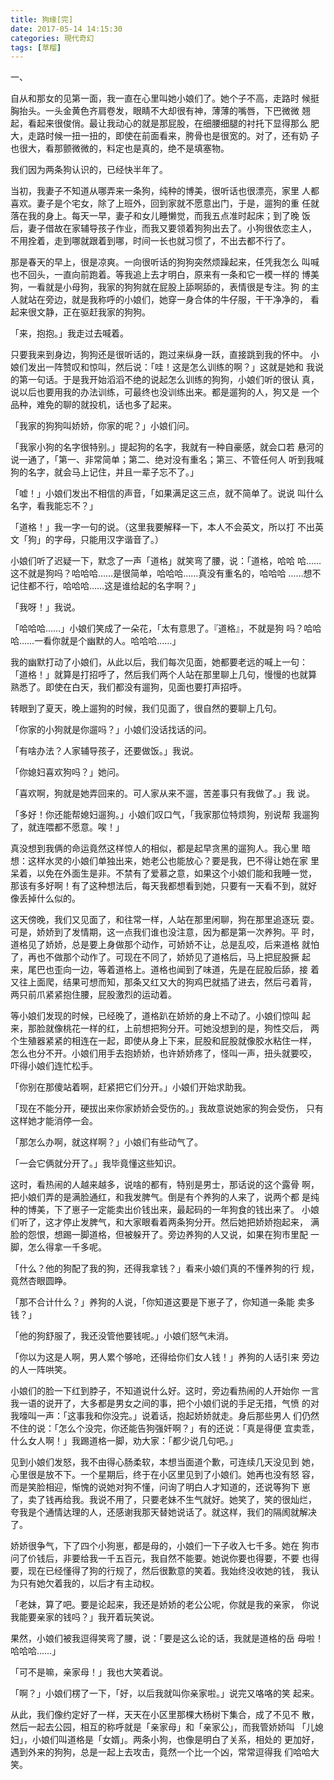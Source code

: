 ```yaml
---
title: 狗缘[完]
date: 2017-05-14 14:15:30
categories: 現代奇幻
tags: [草榴]
---
```

一、

自从和那女的见第一面，我一直在心里叫她小娘们了。她个子不高，走路时
候挺胸抬头。一头金黄色齐肩卷发，眼睛不大却很有神，薄薄的嘴唇，下巴微微
翘起，看起来很俊俏。最让我动心的就是那屁股，在细腰细腿的衬托下显得那么
肥大，走路时候一扭一扭的，即使在前面看来，胯骨也是很宽的。对了，还有奶
子也很大，看那颤微微的，料定也是真的，绝不是填塞物。

我们因为两条狗认识的，已经快半年了。

当初，我妻子不知道从哪弄来一条狗，纯种的博美，很听话也很漂亮，家里
人都喜欢。妻子是个宅女，除了上班外，回到家就不愿意出门，于是，遛狗的重
任就落在我的身上。每天一早，妻子和女儿睡懒觉，而我五点准时起床；到了晚
饭后，妻子借故在家辅导孩子作业，而我又要领着狗狗出去了。小狗很依恋主人，
不用拴着，走到哪就跟着到哪，时间一长也就习惯了，不出去都不行了。

那是春天的早上，很是凉爽。一向很听话的狗狗突然烦躁起来，任凭我怎么
叫喊也不回头，一直向前跑着。等我追上去才明白，原来有一条和它一模一样的
博美狗，一看就是小母狗，我家的狗狗就在屁股上舔啊舔的，表情很是专注。狗
的主人就站在旁边，就是我称呼的小娘们，她穿一身合体的牛仔服，干干净净的，
看起来很文静，正在驱赶我家的狗狗。

「来，抱抱。」我走过去喊着。

只要我来到身边，狗狗还是很听话的，跑过来纵身一跃，直接跳到我的怀中。
小娘们发出一阵赞叹和惊叫，然后说：「哇！这是怎么训练的啊？」这就是她和
我说的第一句话。于是我开始滔滔不绝的说起怎么训练的狗狗，小娘们听的很认
真，说以后也要用我的办法训练，可最终也没训练出来。都是遛狗的人，狗又是
一个品种，难免的聊的就投机，话也多了起来。

「我家的狗狗叫娇娇，你家的呢？」小娘们问。

「我家小狗的名字很特别。」提起狗的名字，我就有一种自豪感，就会口若
悬河的说一通了，「第一、非常简单；第二、绝对没有重名；第三、不管任何人
听到我喊狗的名字，就会马上记住，并且一辈子忘不了。」

「嘘！」小娘们发出不相信的声音，「如果满足这三点，就不简单了。说说
叫什么名字，看我能忘不？」

「道格！」我一字一句的说。（这里我要解释一下，本人不会英文，所以打
不出英文「狗」的字母，只能用汉字谐音了。）

小娘们听了迟疑一下，默念了一声「道格」就笑弯了腰，说：「道格，哈哈
哈……这不就是狗吗？哈哈哈……是很简单，哈哈哈……真没有重名的，哈哈哈
……想不记住都不行，哈哈哈……这是谁给起的名字啊？」

「我呀！」我说。

「哈哈哈……」小娘们笑成了一朵花，「太有意思了。『道格』，不就是狗
吗？哈哈哈……一看你就是个幽默的人。哈哈哈……」

我的幽默打动了小娘们，从此以后，我们每次见面，她都要老远的喊上一句：
「道格！」就算是打招呼了，然后我们两个人站在那里聊上几句，慢慢的也就算
熟悉了。即使在白天，我们都没有遛狗，见面也要打声招呼。

转眼到了夏天，晚上遛狗的时候，我们见面了，很自然的要聊上几句。

「你家的小狗就是你遛吗？」小娘们没话找话的问。

「有啥办法？人家辅导孩子，还要做饭。」我说。

「你媳妇喜欢狗吗？」她问。

「喜欢啊，狗就是她弄回来的。可人家从来不遛，苦差事只有我做了。」我
说。

「多好！你还能帮媳妇遛狗。」小娘们叹口气，「我家那位特烦狗，别说帮
我遛狗了，就连喂都不愿意。唉！」

真没想到我俩的命运竟然这样惊人的相似，都是起早贪黑的遛狗人。我心里
暗想：这样水灵的小娘们单独出来，她老公也能放心？要是我，巴不得让她在家
里呆着，以免在外面生是非。不禁有了爱慕之意，如果这个小娘们能和我睡一觉，
那该有多好啊！有了这种想法后，每天我都想看到她，只要有一天看不到，就好
像丢掉什么似的。

这天傍晚，我们又见面了，和往常一样，人站在那里闲聊，狗在那里追逐玩
耍。可是，娇娇到了发情期，这一点我们谁也没注意，因为都是第一次养狗。平
时，道格见了娇娇，总是要上身做那个动作，可娇娇不让，总是乱咬，后来道格
就怕了，再也不做那个动作了。可现在不同了，娇娇见了道格后，马上把屁股撅
起来，尾巴也歪向一边，等着道格上。道格也闻到了味道，先是在屁股后舔，接
着又往上面爬，结果可想而知，那条又红又大的狗鸡巴就插了进去，然后弓着背，
两只前爪紧紧抱住腰，屁股激烈的运动着。

等小娘们发现的时候，已经晚了，道格趴在娇娇的身上不动了。小娘们惊叫
起来，那脸就像桃花一样的红，上前想把狗分开。可她没想到的是，狗性交后，
两个生殖器紧紧的相连在一起，即使从身上下来，屁股和屁股就像胶水粘住一样，
怎么也分不开。小娘们用手去抱娇娇，也许娇娇疼了，怪叫一声，扭头就要咬，
吓得小娘们连忙松手。

「你别在那傻站着啊，赶紧把它们分开。」小娘们开始求助我。

「现在不能分开，硬拔出来你家娇娇会受伤的。」我故意说她家的狗会受伤，
只有这样她才能消停一会。

「那怎么办啊，就这样啊？」小娘们有些动气了。

「一会它俩就分开了。」我毕竟懂这些知识。

这时，看热闹的人越来越多，说啥的都有，特别是男士，那话说的这个露骨
啊，把小娘们弄的是满脸通红，和我发脾气。倒是有个养狗的人来了，说两个都
是纯种的博美，下了崽子一定能卖出价钱出来，最起码的一年狗食的钱出来了。
小娘们听了，这才停止发脾气，和大家眼看着两条狗分开。然后她把娇娇抱起来，
满脸的怨恨，想踢一脚道格，但被躲开了。旁边养狗的人又说，如果在狗市里配
一脚，怎么得拿一千多呢。

「什么？他的狗配了我的狗，还得我拿钱？」看来小娘们真的不懂养狗的行
规，竟然杏眼圆睁。

「那不合计什么？」养狗的人说，「你知道这要是下崽子了，你知道一条能
卖多钱？」

「他的狗舒服了，我还没管他要钱呢。」小娘们怒气未消。

「你以为这是人啊，男人累个够呛，还得给你们女人钱！」养狗的人话引来
旁边的人一阵哄笑。

小娘们的脸一下红到脖子，不知道说什么好。这时，旁边看热闹的人开始你
一言我一语的说开了，大多都是男女之间的事，把个小娘们说的手足无措，气愤
的对我嚎叫一声：「这事我和你没完。」说着话，抱起娇娇就走。身后那些男人
们仍然不住的说：「怎么个没完，你还能告狗强奸啊？」有的还说：「真是得便
宜卖乖，什么女人啊！」我踢道格一脚，劝大家：「都少说几句吧。」

见到小娘们发怒，我不由得心肠柔软，本想当面道个歉，可连续几天没见到
她，心里很是放不下。一个星期后，终于在小区里见到了小娘们。她再也没有怒
容，而是笑脸相迎，惭愧的说她对狗不懂，问询了明白人才知道的，还说等狗下
崽了，卖了钱再给我。我说不用了，只要老妹不生气就好。她笑了，笑的很灿烂，
夸我是个通情达理的人，还感谢我那天替她说话了。就这样，我们的隔阂就解决
了。

娇娇很争气，下了四个小狗崽，都是母的，小娘们一下子收入七千多。她在
狗市问了价钱后，非要给我一千五百元，我自然不能要。她说你要也得要，不要
也得要，现在已经懂得了狗的行规了，然后很歉意的笑着。我始终没收她的钱，
我认为只有她欠着我的，以后才有主动权。

「老妹，算了吧。要是论起来，我还是娇娇的老公公呢，你就是我的亲家，
你说我能要亲家的钱吗？」我开着玩笑说。

果然，小娘们被我逗得笑弯了腰，说：「要是这么论的话，我就是道格的岳
母啦！哈哈哈……」

「可不是嘛，亲家母！」我也大笑着说。

「啊？」小娘们楞了一下，「好，以后我就叫你亲家啦。」说完又咯咯的笑
起来。

从此，我们像约定好了一样，天天在小区里那棵大杨树下集合，成了不见不
散，然后一起去公园，相互的称呼就是「亲家母」和「亲家公」，而我管娇娇叫
「儿媳妇」，小娘们叫道格是「女婿」。两条小狗，也像是明白了关系，相处的
更加好，遇到外来的狗狗，总是一起上去攻击，竟然一个比一个凶，常常逗得我
们哈哈大笑。